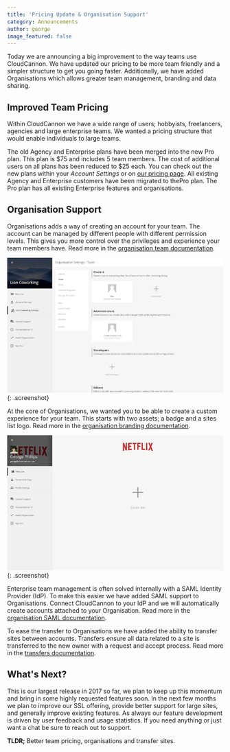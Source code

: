 ```yaml
---
title: 'Pricing Update & Organisation Support'
category: Announcements
author: george
image_featured: false
---
```



Today we are announcing a big improvement to the way teams use CloudCannon. We have updated our pricing to be more team friendly and a simpler structure to get you going faster. Additionally, we have added Organisations which allows greater team management, branding and data sharing.

## Improved Team Pricing

Within CloudCannon we have a wide range of users; hobbyists, freelancers, agencies and large enterprise teams. We wanted a pricing structure that would enable individuals to large teams.

The old Agency and Enterprise plans have been merged into the new Pro plan. This plan is $75 and includes 5 team members. The cost of additional users on all plans has been reduced to $25 each. You can check out the new plans within your *Account Settings* or on [our pricing page](/pricing/). All existing Agency and Enterprise customers have been migrated to thePro plan. The Pro plan has all existing Enterprise features and organisations.

## Organisation Support

Organisations adds a way of creating an account for your team. The account can be managed by different people with different permission levels. This gives you more control over the privileges and experience your team members have. Read more in the [organisation team documentation](https://docs.cloudcannon.com/organisations/team-management/).

![CloudCannon team management interface](/images/blog/organisations/add-team-member.png){: .screenshot}

At the core of Organisations, we wanted you to be able to create a custom experience for your team. This starts with two assets; a badge and a sites list logo. Read more in the [organisation branding documentation](https://docs.cloudcannon.com/organisations/branding/).

![CloudCannon sites list branded with the Netflix Logo](/images/blog/organisations/branded-sites-list.png){: .screenshot}

Enterprise team management is often solved internally with a SAML Identity Provider (IdP). To make this easier we have added SAML support to Organisations. Connect CloudCannon to your IdP and we will automatically create accounts attached to your Organisation. Read more in the [organisation SAML documentation](https://docs.cloudcannon.com/organisations/saml/).

To ease the transfer to Organisations we have added the ability to transfer sites between accounts. Transfers ensure all data related to a site is transferred to the new owner with a request and accept process. Read more in the [transfers documentation](https://docs.cloudcannon.com/sharing/transfer-ownership/).

## What's Next?

This is our largest release in 2017 so far, we plan to keep up this momentum and bring in some highly requested features soon. In the next few months we plan to improve our SSL offering, provide better support for large sites, and generally improve existing features. As always our feature development is driven by user feedback and usage statistics. If you need anything or just want a chat be sure to reach out to support.

**TLDR;** Better team pricing, organisations and transfer sites.